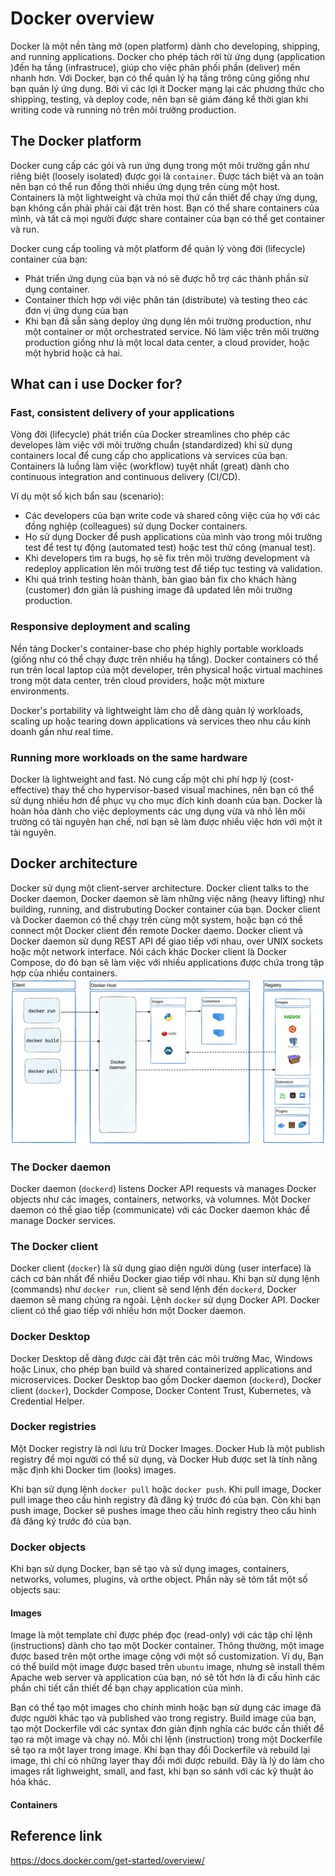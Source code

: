 # Docker overview

Docker là một nền tảng mở (open platform) dành cho developing, shipping, and running applications. Docker cho phép tách rời từ ứng dụng (application )đến hạ tầng (infrastruce), giúp cho việc phân phối phần (deliver) mền nhanh hơn. Với Docker, bạn có thể quản lý hạ tầng trông cũng giống như bạn quản lý ứng dụng. Bởi vì các lợi ít  Docker mạng lại các phương thức cho shipping, testing, và deploy code, nên bạn sẽ giám đáng kể thời gian khi writing code và running nó trên môi trường production.

## The Docker platform

Docker cung cấp các gói và run ứng dụng trong một môi trường gần như riêng biệt (loosely isolated) được gọi là `container`. Được tách biệt và an toàn nên bạn có thể run đồng thời nhiều ứng dụng trên cùng một host. Containers là một lightweight và chứa mọi thứ cần thiết để chạy ứng dụng, bạn không cần phải phải cài đặt trên host. Bạn có thể share containers của mình, và tất cả mọi người được share container của bạn có thể get container và run.

Docker cung cấp tooling và một platform để quản lý vòng đời (lifecycle) container của bạn:

- Phát triển ứng dụng của bạn và nó sẽ được hỗ trợ các thành phần sử dụng container.
- Container thích hợp với việc phân tán (distribute) và testing theo các đơn vị ứng dụng của bạn
- Khi bạn đã sẵn sàng deploy ứng dụng lên môi trường production,  như một container or một orchestrated service. Nó làm việc trên môi trường production giống như là một local data center, a cloud provider, hoặc một hybrid hoặc cả hai.

## What can i use Docker for?

### Fast, consistent delivery of your applications

Vòng đời (lifecycle) phát triển của Docker streamlines cho phép các developes làm việc với môi trường chuẩn (standardized) khi sử dụng containers local để cung cấp cho applications và services của bạn. Containers là luồng làm việc (workflow) tuyệt nhất (great) dành cho continuous integration and continuous delivery (CI/CD).

Ví dụ một số kịch bẩn sau (scenario):

- Các developers của bạn write code và shared công việc của họ với các đồng nghiệp (colleagues) sử dụng Docker containers.
- Họ sử dụng Docker để push applications của mình vào trong môi trường test để test tự động (automated test) hoặc test thử công (manual test).
- Khi developers tìm ra bugs, họ sẽ fix trên môi trường development và redeploy application lên môi trường test để tiếp tục testing và validation.
- Khi quá trình testing hoàn thành, bàn giao bản fix cho khách hàng (customer) đơn giản là pushing image đã updated lên môi trường production.

### Responsive deployment and scaling

Nền tảng Docker's container-base cho phép highly portable workloads (giống như có thể chạy được trên nhiều hạ tầng). Docker containers có thể run trên local laptop của một developer, trên physical hoặc virtual machines trong một data center, trên cloud providers, hoặc một mixture environments.

Docker's portability và lightweight làm cho dễ dàng quản lý workloads, scaling up hoặc tearing down applications và services theo nhu cầu kinh doanh gần như real time.

### Running more workloads on the same hardware

Docker là lightweight and fast. Nó cung cấp một chi phí hợp lý (cost-effective) thay thế cho hypervisor-based visual machines, nên bạn có thể sử dụng nhiều hơn để phục vụ cho mục đích kinh doanh của bạn. Docker là hoàn hỏa dành cho việc deployments các ưng dụng vừa và nhỏ lên môi trường có tài nguyên hạn chế, nơi bạn sẽ làm được nhiều việc hơn với một ít tài nguyên.

## Docker architecture

Docker sử dụng một client-server architecture. Docker client talks to the Docker daemon, Docker daemon sẽ làm những việc năng (heavy lifting) như building, running, and distrubuting Docker container của bạn. Docker client và Docker daemon có thể chạy trên cùng một system, hoặc bạn có thể connect một Docker client đến remote Docker daemo. Docker client và Docker daemon sử dụng REST API để giao tiếp với nhau, over UNIX sockets hoặc một network interface. Nói cách khác Docker client là Docker Compose, do đó bạn sẽ làm việc với nhiều applications được chứa trong tập hợp của nhiều containers.
!["docker-architecture"](./images/docker-architecture.bmp)

### The Docker daemon

Docker daemon (`dockerd`) listens Docker API requests và manages Docker objects như các images, containers, networks, và volumnes. Một Docker daemon có thể giao tiếp (communicate) với các Docker daemon khác để manage Docker services.

### The Docker client

Docker client (`docker`) là sử dụng giao diện người dùng (user interface) là cách cơ bản nhất để nhiều Docker giao tiếp với nhau. Khi bạn sử dụng lệnh (commands) như `docker run`, client sẽ send lệnh đến `dockerd`, Docker daemon sẽ mang chúng ra ngoài. Lệnh `docker` sử dụng Docker API. Docker client có thể giao tiếp với nhiều hơn một Docker daemon. 

### Docker Desktop

Docker Desktop dễ dàng được cài đặt trên các môi trường Mac, Windows hoặc Linux, cho phép bạn build và shared containerized applications and microservices. Docker Desktop bao gồm Docker daemon (`dockerd`), Docker client (`docker`), Dockder Compose, Docker Content Trust, Kubernetes, và Credential Helper.

### Docker registries

Một Docker registry là nơi lưu trữ Docker Images. Docker Hub là một publish registry để mọi người có thể sử dụng, và Docker Hub được set là tính năng mặc định khi Docker tìm (looks) images.

Khi bạn sử dụng lệnh `docker pull` hoặc `docker push`. Khi pull image, Docker pull image theo cấu hình registry đã đăng ký trước đó của bạn. Còn khi bạn push image, Docker sẽ pushes image theo cấu hình registry theo cấu hình đã đăng ký trước đó của bạn.

### Docker objects

Khi bạn sử dụng Docker, bạn sẽ tạo và sử dụng images, containers, networks, volumes, plugins, và orthe object. Phần này sẽ tóm tắt một số objects sau:

#### Images

Image là một template chỉ được phép đọc (read-only) với các tập chỉ lệnh (instructions) dành cho tạo một Docker container. Thông  thường, một image được based trên một orthe image cộng với một số customization. Ví dụ, Bạn có thể build một image được based trên `ubuntu` image, nhưng sẽ install thêm Apache web server và application của bạn, nó sẽ tốt hơn là đi cấu hình các phần chi tiết cần thiết để bạn chạy application của mình.

Bạn có thể tạo một images cho chính mình hoặc bạn sử dụng các image đã được người khác tạo và published vào trong registry. Build image của bạn, tạo một Dockerfile với các syntax đơn giản định nghĩa các bước cần thiết để tạo ra một image và chạy nó. Mỗi chỉ lệnh (instruction) trong một Dockerfile sẽ tạo ra một layer trong image. Khi bạn thay đổi Dockerfile và rebuild lại image, thì chỉ có những  layer thay đổi mới được rebuild. Đây là lý do làm cho images rất lighweight, small, and fast, khi bạn so sánh với các kỹ thuật ảo hóa khác.

#### Containers



## Reference link
https://docs.docker.com/get-started/overview/
